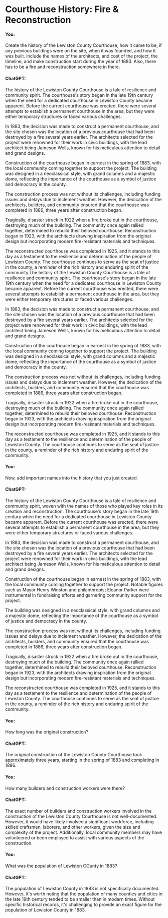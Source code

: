 # Courthouse History: Fire & Reconstruction

#### You:
Create the history of the Lewiston County Courthouse, how it came to be, if any previous buildings were on the site, when it was founded, and how it was built. Include the names of the architects, and cost of the project, the timeline, and make construction start during the year of 1883. Also, there has to be a fire and reconstruction somewhere in there. 

#### ChatGPT:
The history of the Lewiston County Courthouse is a tale of resilience and community spirit. The courthouse's story began in the late 19th century when the need for a dedicated courthouse in Lewiston County became apparent. Before the current courthouse was erected, there were several attempts to establish a permanent courthouse in the area, but they were either temporary structures or faced various challenges.

In 1883, the decision was made to construct a permanent courthouse, and the site chosen was the location of a previous courthouse that had been destroyed by a fire several years earlier. The architects selected for the project were renowned for their work in civic buildings, with the lead architect being Jameson Wells, known for his meticulous attention to detail and grand designs.

Construction of the courthouse began in earnest in the spring of 1883, with the local community coming together to support the project. The building was designed in a neoclassical style, with grand columns and a majestic dome, reflecting the importance of the courthouse as a symbol of justice and democracy in the county.

The construction process was not without its challenges, including funding issues and delays due to inclement weather. However, the dedication of the architects, builders, and community ensured that the courthouse was completed in 1886, three years after construction began.

Tragically, disaster struck in 1922 when a fire broke out in the courthouse, destroying much of the building. The community once again rallied together, determined to rebuild their beloved courthouse. Reconstruction began in 1923, with the architects drawing inspiration from the original design but incorporating modern fire-resistant materials and techniques.

The reconstructed courthouse was completed in 1925, and it stands to this day as a testament to the resilience and determination of the people of Lewiston County. The courthouse continues to serve as the seat of justice in the county, a reminder of the rich history and enduring spirit of the community.The history of the Lewiston County Courthouse is a tale of resilience and community spirit. The courthouse's story began in the late 19th century when the need for a dedicated courthouse in Lewiston County became apparent. Before the current courthouse was erected, there were several attempts to establish a permanent courthouse in the area, but they were either temporary structures or faced various challenges.

In 1883, the decision was made to construct a permanent courthouse, and the site chosen was the location of a previous courthouse that had been destroyed by a fire several years earlier. The architects selected for the project were renowned for their work in civic buildings, with the lead architect being Jameson Wells, known for his meticulous attention to detail and grand designs.

Construction of the courthouse began in earnest in the spring of 1883, with the local community coming together to support the project. The building was designed in a neoclassical style, with grand columns and a majestic dome, reflecting the importance of the courthouse as a symbol of justice and democracy in the county.

The construction process was not without its challenges, including funding issues and delays due to inclement weather. However, the dedication of the architects, builders, and community ensured that the courthouse was completed in 1886, three years after construction began.

Tragically, disaster struck in 1922 when a fire broke out in the courthouse, destroying much of the building. The community once again rallied together, determined to rebuild their beloved courthouse. Reconstruction began in 1923, with the architects drawing inspiration from the original design but incorporating modern fire-resistant materials and techniques.

The reconstructed courthouse was completed in 1925, and it stands to this day as a testament to the resilience and determination of the people of Lewiston County. The courthouse continues to serve as the seat of justice in the county, a reminder of the rich history and enduring spirit of the community.


#### You:
Now, add important names into the history that you just created. 

#### ChatGPT:
The history of the Lewiston County Courthouse is a tale of resilience and community spirit, woven with the names of those who played key roles in its creation and reconstruction. The courthouse's story began in the late 19th century when the need for a dedicated courthouse in Lewiston County became apparent. Before the current courthouse was erected, there were several attempts to establish a permanent courthouse in the area, but they were either temporary structures or faced various challenges.

In 1883, the decision was made to construct a permanent courthouse, and the site chosen was the location of a previous courthouse that had been destroyed by a fire several years earlier. The architects selected for the project were renowned for their work in civic buildings, with the lead architect being Jameson Wells, known for his meticulous attention to detail and grand designs.

Construction of the courthouse began in earnest in the spring of 1883, with the local community coming together to support the project. Notable figures such as Mayor Henry Winston and philanthropist Eleanor Parker were instrumental in fundraising efforts and garnering community support for the project.

The building was designed in a neoclassical style, with grand columns and a majestic dome, reflecting the importance of the courthouse as a symbol of justice and democracy in the county.

The construction process was not without its challenges, including funding issues and delays due to inclement weather. However, the dedication of the architects, builders, and community ensured that the courthouse was completed in 1886, three years after construction began.

Tragically, disaster struck in 1922 when a fire broke out in the courthouse, destroying much of the building. The community once again rallied together, determined to rebuild their beloved courthouse. Reconstruction began in 1923, with the architects drawing inspiration from the original design but incorporating modern fire-resistant materials and techniques.

The reconstructed courthouse was completed in 1925, and it stands to this day as a testament to the resilience and determination of the people of Lewiston County. The courthouse continues to serve as the seat of justice in the county, a reminder of the rich history and enduring spirit of the community.


#### You:
How long was the original construction? 

#### ChatGPT:
The original construction of the Lewiston County Courthouse took approximately three years, starting in the spring of 1883 and completing in 1886.


#### You:
How many builders and construction workers were there? 

#### ChatGPT:
The exact number of builders and construction workers involved in the construction of the Lewiston County Courthouse is not well-documented. However, it would have likely involved a significant workforce, including skilled craftsmen, laborers, and other workers, given the size and complexity of the project. Additionally, local community members may have volunteered or been employed to assist with various aspects of the construction.


#### You:
What was the population of Lewiston COunty in 1883? 

#### ChatGPT:
The population of Lewiston County in 1883 is not specifically documented. However, it's worth noting that the population of many counties and cities in the late 19th century tended to be smaller than in modern times. Without specific historical records, it's challenging to provide an exact figure for the population of Lewiston County in 1883.
